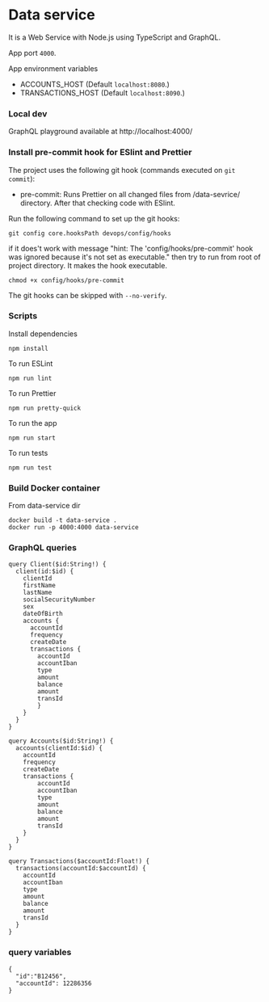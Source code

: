 # Data service

It is a Web Service with Node.js using TypeScript and GraphQL.

App port `4000`.

App environment variables

- ACCOUNTS_HOST (Default `localhost:8080`.)
- TRANSACTIONS_HOST (Default `localhost:8090`.)

### Local dev

GraphQL playground available at http://localhost:4000/

### Install pre-commit hook for ESlint and Prettier

The project uses the following git hook (commands executed on `git commit`):

- pre-commit: Runs Prettier on all changed files from /data-sevrice/ directory. After that checking code with ESlint.

Run the following command to set up the git hooks:

```
git config core.hooksPath devops/config/hooks
```

if it does't work with message "hint: The 'config/hooks/pre-commit' hook was ignored because it's not set as executable." then try to run from root of project directory. It makes the hook executable.

```
chmod +x config/hooks/pre-commit
```

The git hooks can be skipped with `--no-verify`.

### Scripts

Install dependencies

```
npm install
```

To run ESLint

```
npm run lint
```

To run Prettier

```
npm run pretty-quick
```

To run the app

```
npm run start
```

To run tests

```
npm run test
```

### Build Docker container

From data-service dir

```
docker build -t data-service .
docker run -p 4000:4000 data-service
```

### GraphQL queries

```
query Client($id:String!) {
  client(id:$id) {
    clientId
    firstName
    lastName
    socialSecurityNumber
    sex
    dateOfBirth
    accounts {
      accountId
      frequency
      createDate
      transactions {
        accountId
        accountIban
        type
        amount
        balance
        amount
        transId
        }
    }
  }
}

query Accounts($id:String!) {
  accounts(clientId:$id) {
    accountId
    frequency
    createDate
    transactions {
        accountId
        accountIban
        type
        amount
        balance
        amount
        transId
    }
  }
}

query Transactions($accountId:Float!) {
  transactions(accountId:$accountId) {
    accountId
    accountIban
    type
    amount
    balance
    amount
    transId
  }
}
```

### query variables

```
{
  "id":"B12456",
  "accountId": 12286356
}
```
